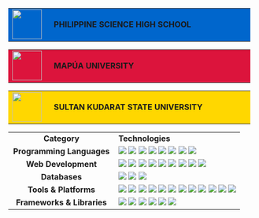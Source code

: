 <div align="center">


<table><tr><td bgcolor="#0066CC" height="35"><img src="https://github.com/user-attachments/assets/ab0e78f6-62a5-480d-bf12-def7a91a969a" height="60"/></td><td bgcolor="#0066CC" width="400"><b>&nbsp;&nbsp;PHILIPPINE SCIENCE HIGH SCHOOL&nbsp;&nbsp;</b></td></tr></table>

<table><tr><td bgcolor="#DC143C" height="35"><img src="https://github.com/user-attachments/assets/5d790748-f8eb-4f26-98b3-5838310d2e7a" height="60"/></td><td bgcolor="#DC143C" width="400"><b>&nbsp;&nbsp;MAPÚA UNIVERSITY&nbsp;&nbsp;</b></td></tr></table>

<table><tr><td bgcolor="#FFD700" height="35"><img src="https://github.com/user-attachments/assets/f97dc454-7404-4b75-b93f-b26a6aec3d4a" height="60"/></td><td bgcolor="#FFD700" width="400"><b>&nbsp;&nbsp;SULTAN KUDARAT STATE UNIVERSITY&nbsp;&nbsp;</b></td></tr></table>

</div>

<table>
  <tr>
    <td align="center" width="200"><strong>Category</strong></td>
    <td><strong>Technologies</strong></td>
  </tr>

  <tr>
    <td align="center"><strong>Programming Languages</strong></td>
    <td>
      <img src="https://img.shields.io/badge/JavaScript-F7DF1E?style=for-the-badge&logo=javascript&logoColor=black"/>
      <img src="https://img.shields.io/badge/Java-ED8B00?style=for-the-badge&logo=openjdk&logoColor=white"/>
      <img src="https://img.shields.io/badge/C%23-239120?style=for-the-badge&logo=c-sharp&logoColor=white"/>
      <img src="https://img.shields.io/badge/Dart-0175C2?style=for-the-badge&logo=dart&logoColor=white"/>
      <img src="https://img.shields.io/badge/C++-00599C?style=for-the-badge&logo=cplusplus&logoColor=white"/>
      <img src="https://img.shields.io/badge/Python-3776AB?style=for-the-badge&logo=python&logoColor=white"/>
      <img src="https://img.shields.io/badge/Kotlin-7F52FF?style=for-the-badge&logo=kotlin&logoColor=white"/>
      <img src="https://img.shields.io/badge/SQL-4479A1?style=for-the-badge&logo=mysql&logoColor=white"/>
    </td>
  </tr>

  <tr>
    <td align="center"><strong>Web Development</strong></td>
    <td>
      <img src="https://img.shields.io/badge/HTML5-E34F26?style=for-the-badge&logo=html5&logoColor=white"/>
      <img src="https://img.shields.io/badge/Canvas-E34F26?style=for-the-badge&logo=html5&logoColor=white"/>
      <img src="https://img.shields.io/badge/CSS3-1572B6?style=for-the-badge&logo=css3&logoColor=white"/>
      <img src="https://img.shields.io/badge/AJAX-0088CC?style=for-the-badge"/>
      <img src="https://img.shields.io/badge/JSON-000000?style=for-the-badge&logo=json&logoColor=white"/>
      <img src="https://img.shields.io/badge/Express-000000?style=for-the-badge&logo=express&logoColor=white"/>
      <img src="https://img.shields.io/badge/PHP-777BB4?style=for-the-badge&logo=php&logoColor=white"/>
      <img src="https://img.shields.io/badge/Axios-5A29E4?style=for-the-badge&logo=axios&logoColor=white"/>
      <img src="https://img.shields.io/badge/Node.js-339933?style=for-the-badge&logo=nodedotjs&logoColor=white"/>
    </td>
  </tr>

  <tr>
    <td align="center"><strong>Databases</strong></td>
    <td>
      <img src="https://img.shields.io/badge/MongoDB-47A248?style=for-the-badge&logo=mongodb&logoColor=white"/>
      <img src="https://img.shields.io/badge/PostgreSQL-4169E1?style=for-the-badge&logo=postgresql&logoColor=white"/>
      <img src="https://img.shields.io/badge/MySQL-4479A1?style=for-the-badge&logo=mysql&logoColor=white"/>
    </td>
  </tr>

  <tr>
    <td align="center"><strong>Tools & Platforms</strong></td>
    <td>
      <img src="https://img.shields.io/badge/AutoCAD-E51050?style=for-the-badge&logo=autodesk&logoColor=white"/>
      <img src="https://img.shields.io/badge/Git-F05032?style=for-the-badge&logo=git&logoColor=white"/>
      <img src="https://img.shields.io/badge/VS_Code-007ACC?style=for-the-badge&logo=visual-studio-code&logoColor=white"/>
      <img src="https://img.shields.io/badge/Visual_Studio-5C2D91?style=for-the-badge&logo=visual-studio&logoColor=white"/>
      <img src="https://img.shields.io/badge/NetBeans-1B6AC6?style=for-the-badge&logo=apache-netbeans-ide&logoColor=white"/>
      <img src="https://img.shields.io/badge/Android_Studio-3DDC84?style=for-the-badge&logo=android-studio&logoColor=white"/>
      <img src="https://img.shields.io/badge/Code::Blocks-41AD48?style=for-the-badge&logo=codeblocks&logoColor=white"/>
      <img src="https://img.shields.io/badge/Flutter-02569B?style=for-the-badge&logo=flutter&logoColor=white"/>
      <img src="https://img.shields.io/badge/KiCad-314CB0?style=for-the-badge&logo=kicad&logoColor=white"/>
      <img src="https://img.shields.io/badge/Arduino_IDE-00979D?style=for-the-badge&logo=arduino&logoColor=white"/>
      <img src="https://img.shields.io/badge/Vite-646CFF?style=for-the-badge&logo=vite&logoColor=white"/>
      <img src="https://img.shields.io/badge/Capacitor-119EFF?style=for-the-badge&logo=capacitor&logoColor=white"/>
    </td>
  </tr>

  <tr>
    <td align="center"><strong>Frameworks & Libraries</strong></td>
    <td>
      <img src="https://img.shields.io/badge/Laravel-FF2D20?style=for-the-badge&logo=laravel&logoColor=white"/>
      <img src="https://img.shields.io/badge/Chart.js-FF6384?style=for-the-badge&logo=chart.js&logoColor=white"/>
      <img src="https://img.shields.io/badge/CodeIgniter-EF4223?style=for-the-badge&logo=codeigniter&logoColor=white"/>
      <img src="https://img.shields.io/badge/Bootstrap-7952B3?style=for-the-badge&logo=bootstrap&logoColor=white"/>
      <img src="https://img.shields.io/badge/React-61DAFB?style=for-the-badge&logo=react&logoColor=black"/>
      <img src="https://img.shields.io/badge/Tailwind_CSS-06B6D4?style=for-the-badge&logo=tailwindcss&logoColor=white"/>
    </td>
  </tr>
</table>
